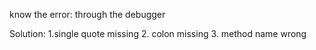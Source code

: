 know the error:
through the debugger

Solution:
1.single quote missing
2. colon missing
3. method name wrong